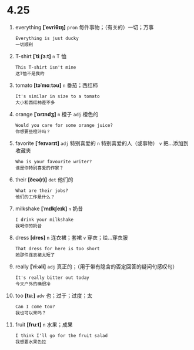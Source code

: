 # 4.25


1. everything **[ˈevriθɪŋ]** `pron` 每件事物；（有关的）一切；万事
    ```
    Everything is just ducky
    一切顺利
    ```

2. T-shirt **[ˈtiːʃɜːt]** `n` T 恤
    ```
    This T-shirt isn't mine
    这T恤不是我的
    ```

3. tomato **[təˈmɑːtəʊ]** `n` 番茄；西红柿
    ```
    It's similar in size to a tomato
    大小和西红柿差不多
    ```

4. orange **[ˈɒrɪndʒ]** `n` 橙子 `adj` 橙色的
    ```
    Would you care for some orange juice?
    你想要些橙汁吗？
    ```

5. favorite **[ˈfeɪvərɪt]** `adj` 特别喜爱的 `n` 特别喜爱的人（或事物） `v` 把...添加到收藏夹
    ```
    Who is your favourite writer?
    谁是你特别喜爱的作家？
    ```

6. their **[ðeə(r)]** `det` 他们的
    ```
    What are their jobs?
    他们的工作是什么？
    ```

7. milkshake **[ˈmɪlkʃeɪk]** `n` 奶昔
    ```
    I drink your milkshake
    我喝你的奶昔
    ```

8. dress **[dres]** `n` 连衣裙；套裙 `v` 穿衣；给...穿衣服
    ```
    That dress for here is too short
    她那件连衣裙太短了
    ```

9. really **[ˈriːəli]** `adj` 真正的；（用于带有隐含的否定回答的疑问句感叹句）
    ```
    It's really bitter out today
    今天户外的确很冷
    ```

10. too **[tuː]** `adv` 也；过于；过度；太
    ```
    Can I come too?
    我也可以来吗？
    ```

11. fruit **[fruːt]** `n` 水果；成果
    ```
    I think I'll go for the fruit salad
    我想要水果色拉
    ```
